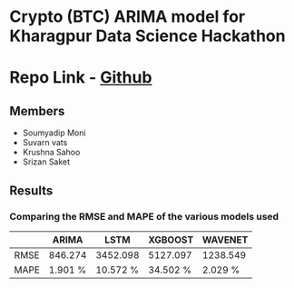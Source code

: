 # Crypto (BTC) ARIMA model for Kharagpur Data Science Hackathon
# Repo Link - [Github](https://github.com/AvaterClasher/crypto)
## Members 

- Soumyadip Moni
- Suvarn vats
- Krushna Sahoo
- Srizan Saket

## Results 
### Comparing the RMSE and MAPE of the various models used 

|      	| ARIMA   	| LSTM     	| XGBOOST  	| WAVENET  	|
|:----:	|---------	|----------	|----------	|----------	|
| RMSE 	| 846.274 	| 3452.098 	| 5127.097 	| 1238.549 	|
| MAPE 	| 1.901 % 	| 10.572 % 	| 34.502 % 	| 2.029 %  	|
